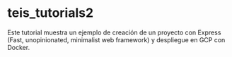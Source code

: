# teis_tutorials2
Este tutorial muestra un ejemplo de creación de un proyecto con Express (Fast, unopinionated, minimalist web framework) y despliegue en GCP con Docker.
